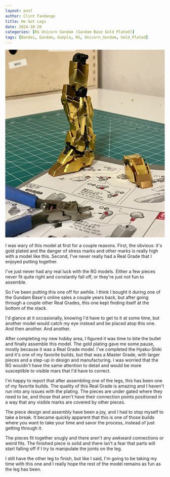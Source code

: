 ```yaml
---
layout: post
author: Clint Fandango
title: He Got Legs
date: 2024-10-20
categories: [RG Unicorn Gundam (Gundam Base Gold Plated)]
tags: [Bandai, Gundam, Gunpla, RG, Unicorn_Gundam, Gold_Plated]
---
```

![We Gotta a Golden Leg](/assets/images/rgunicornleg.jpeg)

I was wary of this model at first for a couple reasons. First, the obvious: it's gold plated and the danger of stress marks and other marks is really high with a model like this. Second, I've never really had a Real Grade that I enjoyed putting together.

I've just never had any real luck with the RG models. Either a few pieces never fit quite right and constantly fall off, or they're just not fun to assemble. 

So I've been putting this one off for awhile. I think I bought it during one of the Gundam Base's online sales a couple years back, but after going through a couple other Real Grades, this one kept finding itself at the bottom of the stack. 

I'd glance at it occasionally, knowing I'd have to get to it at some time, but another model would catch my eye instead and be placed atop this one. And then another. And another. 

After completing my new hobby area, I figured it was time to bite the bullet and finally assemble this model. The gold plating gave me some pause, mostly because it was a Real Grade model. I've completed the Hyaku-Shiki and it's one of my favorite builds, but that was a Master Grade, with larger pieces and a step-up in design and manufacturing. I was worried that the RG wouldn't have the same attention to detail and would be more susceptible to visible mars that I'd have to correct.

I'm happy to report that after assembling one of the legs, this has been one of my favorite builds. The quality of this Real Grade is amazing and I haven't run into any issues with the plating. The pieces are under gated where they need to be, and those that aren't have their connection points positioned in a way that any visible marks are covered by other pieces. 

The piece design and assembly have been a joy, and I had to stop myself to take a break. It became quickly apparent that this is one of those builds where you want to take your time and savor the process, instead of just getting through it. 

The pieces fit together snugly and there aren't any awkward connections or weird fits. The finished piece is solid and there isn't a fear that parts will start falling off if I try to manipulate the joints on the leg. 

I still have the other leg to finish, but like I said, I'm going to be taking my time with this one and I really hope the rest of the model remains as fun as the leg has been.
